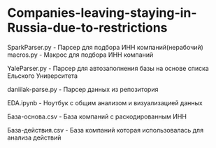 # Companies-leaving-staying-in-Russia-due-to-restrictions
SparkParser.py - Парсер для подбора ИНН компаний(нерабочий) 
macros.py - Макрос для подбора ИНН компаний 

YaleParser.py - Парсер для автозаполнения базы на основе списка Ельского Университета 

daniilak-parse.py - Парсер данных из репозитория

EDA.ipynb - Ноутбук с общим анализом и визуализацией данных

База-основа.csv - База компаний с раскодированным ИНН 

База-действия.csv - База компаний которая использовалась для анализа действий 
